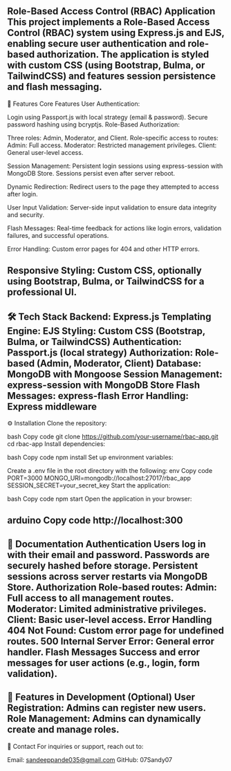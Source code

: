 Role-Based Access Control (RBAC) Application
This project implements a Role-Based Access Control (RBAC) system using Express.js and EJS, enabling secure user authentication and role-based authorization. The application is styled with custom CSS (using Bootstrap, Bulma, or TailwindCSS) and features session persistence and flash messaging.
----------------------------------------------------------------------------------------------------------------------------------

🚀 Features
Core Features
User Authentication:

Login using Passport.js with local strategy (email & password).
Secure password hashing using bcryptjs.
Role-Based Authorization:

Three roles: Admin, Moderator, and Client.
Role-specific access to routes:
Admin: Full access.
Moderator: Restricted management privileges.
Client: General user-level access.

Session Management:
Persistent login sessions using express-session with MongoDB Store.
Sessions persist even after server reboot.

Dynamic Redirection:
Redirect users to the page they attempted to access after login.

User Input Validation:
Server-side input validation to ensure data integrity and security.

Flash Messages:
Real-time feedback for actions like login errors, validation failures, and successful operations.

Error Handling:
Custom error pages for 404 and other HTTP errors.

Responsive Styling:
Custom CSS, optionally using Bootstrap, Bulma, or TailwindCSS for a professional UI.
----------------------------------------------------------------------------------------------
🛠️ Tech Stack
Backend: Express.js
Templating Engine: EJS
Styling: Custom CSS (Bootstrap, Bulma, or TailwindCSS)
Authentication: Passport.js (local strategy)
Authorization: Role-based (Admin, Moderator, Client)
Database: MongoDB with Mongoose
Session Management: express-session with MongoDB Store
Flash Messages: express-flash
Error Handling: Express middleware
--------------------------------------------------------------------------------------------------
⚙️ Installation
Clone the repository:

bash
Copy code
git clone https://github.com/your-username/rbac-app.git
cd rbac-app
Install dependencies:

bash
Copy code
npm install
Set up environment variables:

Create a .env file in the root directory with the following:
env
Copy code
PORT=3000
MONGO_URI=mongodb://localhost:27017/rbac_app
SESSION_SECRET=your_secret_key
Start the application:

bash
Copy code
npm start
Open the application in your browser:

arduino
Copy code
http://localhost:300
----------------------------------------------------------------------------------
📑 Documentation
Authentication
Users log in with their email and password.
Passwords are securely hashed before storage.
Persistent sessions across server restarts via MongoDB Store.
Authorization
Role-based routes:
Admin: Full access to all management routes.
Moderator: Limited administrative privileges.
Client: Basic user-level access.
Error Handling
404 Not Found: Custom error page for undefined routes.
500 Internal Server Error: General error handler.
Flash Messages
Success and error messages for user actions (e.g., login, form validation).
---------------------------------------------------------------------------------------
🌟 Features in Development (Optional)
User Registration: Admins can register new users.
Role Management: Admins can dynamically create and manage roles.
--------------------------------------------------------------------------------
📧 Contact
For inquiries or support, reach out to:

Email: sandeeppande035@gmail.com
GitHub: 07Sandy07
